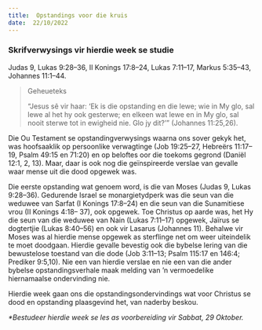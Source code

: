 ```yaml
---
title:  Opstandings voor die kruis
date:  22/10/2022
---
```


### Skrifverwysings vir hierdie week se studie
Judas 9, Lukas 9:28–36, II Konings 17:8–24, Lukas 7:11–17, Markus 5:35–43, Johannes 11:1–44.

> <p>Geheueteks</p>
> “Jesus sê vir haar: ‘Ek is die opstanding en die lewe; wie in My glo, sal lewe al het hy ook gesterwe; en elkeen wat lewe en in My glo, sal nooit sterwe tot in ewigheid nie. Glo jy dit?’” (Johannes 11:25,26).

Die Ou Testament se opstandingverwysings waarna ons sover gekyk het, was hoofsaaklik op persoonlike verwagtinge (Job 19:25–27, Hebreërs 11:17–19, Psalm 49:15 en 71:20) en op beloftes oor die toekoms gegrond (Daniël 12:1, 2, 13). Maar, daar is ook nog die geïnspireerde verslae van gevalle waar mense uit die dood opgewek was.

Die eerste opstanding wat genoem word, is die van Moses (Judas 9, Lukas 9:28–36). Gedurende Israel se monargietydperk was die seun van die weduwee van Sarfat (I Konings 17:8–24) en die seun van die Sunamitiese vrou (II Konings 4:18– 37), ook opgewek. Toe Christus op aarde was, het Hy die seun van die weduwee van Nain (Lukas 7:11–17) opgewek, Jaïrus se dogtertjie (Lukas 8:40–56) en ook vir Lasarus (Johannes 11). Behalwe vir Moses was al hierdie mense opgewek as sterflinge net om weer uiteindelik te moet doodgaan. Hierdie gevalle bevestig ook die bybelse lering van die bewustelose toestand van die dode (Job 3:11–13; Psalm 115:17 en 146:4; Prediker 9:5,10). Nie een van hierdie verslae en nie een van die ander bybelse opstandingsverhale maak melding van ’n vermoedelike hiernamaalse ondervinding nie.

Hierdie week gaan ons die opstandingsondervindings wat voor Christus se dood en opstanding plaasgevind het, van naderby beskou.

_*Bestudeer hierdie week se les as voorbereiding vir Sabbat, 29 Oktober._
